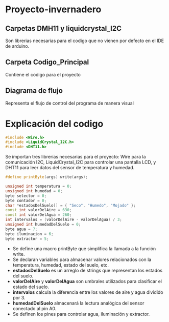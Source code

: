 # Proyecto-invernadero
## Carpetas DMH11 y liquidcrystal_I2C
Son librerias necesarias para el codigo que no vienen por defecto en el IDE de arduino.
## Carpeta Codigo_Principal
Contiene el codigo para el proyecto
## Diagrama de flujo
Representa el flujo de control del programa de manera visual 
# Explicación del codigo
``` cpp
#include <Wire.h>
#include <LiquidCrystal_I2C.h>
#include <DHT11.h>
```
Se importan tres librerías necesarias para el proyecto: Wire para la comunicación I2C, LiquidCrystal_I2C para controlar una pantalla LCD, y DHT11 para leer datos del sensor de temperatura y humedad.
``` cpp
#define printByte(args) write(args);

unsigned int temperatura = 0;
unsigned int humedad = 0;
byte selector = 0;
byte contador = 0;
char *estadosDelSuelo[] = { "Seco", "Humedo", "Mojado" };
const int valorDelAire = 630;
const int valorDelAgua = 260;
int intervalos = (valorDelAire - valorDelAgua) / 3;
unsigned int humedadDelSuelo = 0;
byte agua = 7;
byte iluminacion = 6;
byte extractor = 5;
```
* Se define una macro printByte que simplifica la llamada a la función write.
* Se declaran variables para almacenar valores relacionados con la temperatura, humedad, estado del suelo, etc.
* **estadosDelSuelo** es un arreglo de strings que representan los estados del suelo.
* **valorDelAire** y **valorDelAgua** son umbrales utilizados para clasificar el estado del suelo.
* **intervalos** calcula la diferencia entre los valores de aire y agua dividido por 3.
* **humedadDelSuelo** almacenará la lectura analógica del sensor conectado al pin A0.
* Se definen los pines para controlar agua, iluminación y extractor.
